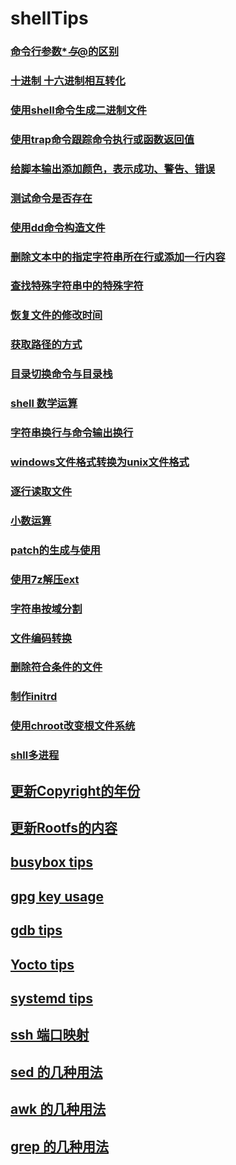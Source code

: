 # shellTips

### [命令行参数$*与$@的区别](argv.sh)

### [十进制 十六进制相互转化](hex2dec.sh)

### [使用shell命令生成二进制文件](trCmd.sh)

### [使用trap命令跟踪命令执行或函数返回值](trapCmd.sh)

### [给脚本输出添加颜色，表示成功、警告、错误](color.sh)

### [测试命令是否存在](cmd.sh)

### [使用dd命令构造文件](ddCmd.sh)

### [删除文本中的指定字符串所在行或添加一行内容](sedCmd.sh)

### [查找特殊字符串中的特殊字符](awkCmd.sh)

### [恢复文件的修改时间](restoreFileModifyTime.sh)

### [获取路径的方式](getPath.sh)

### [目录切换命令与目录栈](dirCmd.sh)

### [shell 数学运算](math.sh)

### [字符串换行与命令输出换行](newline.sh)

### [windows文件格式转换为unix文件格式](dos2unix.sh)

### [逐行读取文件](readline.sh)

### [小数运算](decimalCompute.sh)

### [patch的生成与使用](diffPatch.sh)

### [使用7z解压ext](7zCmd.sh)

### [字符串按域分割](cutCmd.sh)

### [文件编码转换](iconvCmd.sh)

### [删除符合条件的文件](find_delete.sh)

### [制作initrd](mkinitrd.sh)

### [使用chroot改变根文件系统](chrootCmd.sh)

### [shll多进程](mul-process.sh)

## [更新Copyright的年份](updateCopyrightTime.sh)

## [更新Rootfs的内容](updateRootfs.sh)

## [busybox tips](busyboxTips.txt)

## [gpg key usage](gpg_key_tips.txt)

## [gdb tips](gdb_tips.txt)

## [Yocto tips](yoctoTips.txt)

## [systemd tips](systemd_tips.txt)

## [ssh 端口映射](sshCmd.sh)

## [sed 的几种用法](sedCmd.sh)

## [awk 的几种用法](awkCmd.sh)

## [grep 的几种用法](grepCmd.sh)


